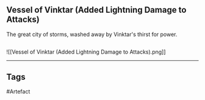 ## Vessel of Vinktar (Added Lightning Damage to Attacks)
The great city of storms, washed away by Vinktar's thirst for power.
## 
![[Vessel of Vinktar (Added Lightning Damage to Attacks).png]]

---
## Tags
#Artefact